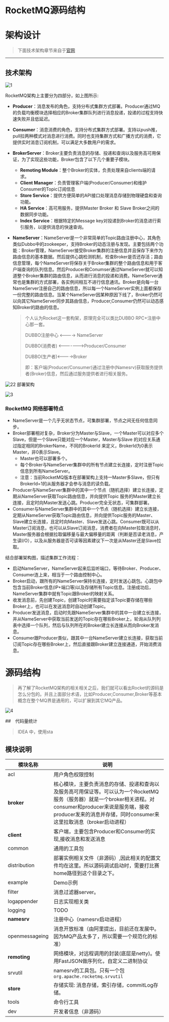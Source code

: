 # RocketMQ源码结构

# 架构设计

> 下面技术架构章节来自于[官网]( https://github.com/apache/rocketmq/blob/master/docs/cn/architecture.md )

------

## 技术架构

![1](./images/02/1.jpg)

RocketMQ架构上主要分为四部分，如上图所示:

- **Producer**：消息发布的角色，支持分布式集群方式部署。Producer通过MQ的负载均衡模块选择相应的Broker集群队列进行消息投递，投递的过程支持快速失败并且低延迟。
- **Consumer**：消息消费的角色，支持分布式集群方式部署。支持以push推，pull拉两种模式对消息进行消费。同时也支持集群方式和广播方式的消费，它提供实时消息订阅机制，可以满足大多数用户的需求。
- **BrokerServer**：Broker主要负责消息的存储、投递和查询以及服务高可用保证，为了实现这些功能，Broker包含了以下几个重要子模块。
  - **Remoting Module**：整个Broker的实体，负责处理来自clients端的请求。
  - **Client Manager**：负责管理客户端(Producer/Consumer)和维护Consumer的Topic订阅信息
  - **Store Service**：提供方便简单的API接口处理消息存储到物理硬盘和查询功能。
  - **HA Service**：高可用服务，提供Master Broker 和 Slave Broker之间的数据同步功能。
  - **Index Service**：根据特定的Message key对投递到Broker的消息进行索引服务，以提供消息的快速查询。

- **NameServer**：NameServer是一个非常简单的Topic路由注册中心，其角色类似Dubbo中的zookeeper，支持Broker的动态注册与发现。主要包括两个功能：Broker管理，NameServer接受Broker集群的注册信息并且保存下来作为路由信息的基本数据。然后提供心跳检测机制，检查Broker是否还存活；路由信息管理，每个NameServer将保存关于Broker集群的整个路由信息和用于客户端查询的队列信息。然后Producer和Conumser通过NameServer就可以知道整个Broker集群的路由信息，从而进行消息的投递和消费。NameServer通常也是集群的方式部署，各实例间相互不进行信息通讯。Broker是向每一台NameServer注册自己的路由信息，所以每一个NameServer实例上面都保存一份完整的路由信息。当某个NameServer因某种原因下线了，Broker仍然可以向其它NameServer同步其路由信息，Producer,Consumer仍然可以动态感知Broker的路由的信息。

  > 个人认为Rocket这一套构架，原理完全可以类比DUBBO RPC+注册中心那一套。
  >
  > DUBBO注册中心 <---->  NameServer
  >
  > DUBBO(消费者) <------->Producer/Consumer
  >
  > DUBBO(生产者)<---->Broker
  >
  > 即：客户端(Producer/Consumer)通过注册中(Namesrv)获取服务提供者(Broker)信息，然后通过服务提供者进行相关服务。

![2](./images/02/2.jpg)2 部署架构

![3](./images/02/3.jpg)

### RocketMQ 网络部署特点

- NameServer是一个几乎无状态节点，可集群部署，节点之间无任何信息同步。
- Broker部署相对复杂，Broker分为Master与Slave，一个Master可以对应多个Slave，但是一个Slave只能对应一个Master，Master与Slave 的对应关系通过指定相同的BrokerName，不同的BrokerId 来定义，BrokerId为0表示Master，非0表示Slave。
  - Master也可以部署多个。
  - 每个Broker与NameServer集群中的所有节点建立长连接，定时注册Topic信息到所有NameServer。
  -  注意：当前RocketMQ版本在部署架构上支持一Master多Slave，但只有BrokerId=1的从服务器才会参与消息的读负载。
- Producer与NameServer集群中的其中一个节点（随机选择）建立长连接，定期从NameServer获取Topic路由信息，并向提供Topic 服务的Master建立长连接，且定时向Master发送心跳。Producer完全无状态，可集群部署。
- Consumer与NameServer集群中的其中一个节点（随机选择）建立长连接，定期从NameServer获取Topic路由信息，并向提供Topic服务的Master、Slave建立长连接，且定时向Master、Slave发送心跳。Consumer既可以从Master订阅消息，也可以从Slave订阅消息，消费者在向Master拉取消息时，Master服务器会根据拉取偏移量与最大偏移量的距离（判断是否读老消息，产生读I/O），以及从服务器是否可读等因素建议下一次是从Master还是Slave拉取。

结合部署架构图，描述集群工作流程：

- 启动NameServer，NameServer起来后监听端口，等待Broker、Producer、Consumer连上来，相当于一个路由控制中心。
- Broker启动，跟所有的NameServer保持长连接，定时发送心跳包。心跳包中包含当前Broker信息(IP+端口等)以及存储所有Topic信息。注册成功后，NameServer集群中就有Topic跟Broker的映射关系。
- 收发消息前，先创建Topic，创建Topic时需要指定该Topic要存储在哪些Broker上，也可以在发送消息时自动创建Topic。
- Producer发送消息，启动时先跟NameServer集群中的其中一台建立长连接，并从NameServer中获取当前发送的Topic存在哪些Broker上，轮询从队列列表中选择一个队列，然后与队列所在的Broker建立长连接从而向Broker发消息。
- Consumer跟Producer类似，跟其中一台NameServer建立长连接，获取当前订阅Topic存在哪些Broker上，然后直接跟Broker建立连接通道，开始消费消息。





# 源码结构

> 再了解了RocketMQ架构的相关相关之后，我们就可以看出Rocket的源码是怎么分包的。并且上面部分术语，比如Producer,Consumer,Broker等基本概念在整个MQ界是通用的，可以扩展到其它MQ产品。

![4](./images/02/4.jpg)

##　代码量统计

> IDEA 中，使用sta

## 模块说明

| 模块名称        | 说明                                                         |
| --------------- | ------------------------------------------------------------ |
| acl             | 用户角色权限控制                                             |
| <B>broker</B>   | 核心模块，主要负责消息的存储、投递和查询以及服务高可用保证等。可以认为一个RocketMQ服务（服务器）就是一个broker相关进程。对consumer和producer来说是服务端，接收producer发来的消息并存储，同时consumer来这里拉取消息（broker启动进程） |
| <B>client</B>   | 客户端，主要包含Producer和Consumer的实现,接收消息和发送消息  |
| common          | 通用的工具包                                                 |
| distribution    | 部署实例相关文件（非源码）,因此相关的配置文件均在这里。所以源码调试启动时，需要打比赛home路径到这个目录之下。 |
| example         | Demo示例                                                     |
| filter          | 消息过滤器server。                                           |
| logappender     | 日志实现相关类                                               |
| logging         | TODO                                                         |
| <B>namesrv</B>  | 注册中心（namesrv启动进程）                                  |
| openmessageing  | 消息开放标准（由阿里提出，目前还在发展中。因为MQ产品太多了，所以需要一个规范化的标准） |
| <B>remoting</B> | 网络模块，对远程调用的封装(底层是netty)。使用FastJSON做序列化，自定义二进制协议 |
| srvutil         | namesrv的工具包。只有一个包`org.apache.rocketmq.srvutil`     |
| <B>store</B>    | 存储实现: 消息存储，索引存储，commitLog存储。                |
| tools           | 命令行工具                                                   |
| dev             | 开发者信息（非源码）                                         |

